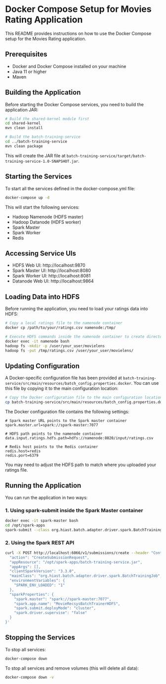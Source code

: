 # Docker Compose Setup for Movies Rating Application

This README provides instructions on how to use the Docker Compose setup for the Movies Rating application.

## Prerequisites

- Docker and Docker Compose installed on your machine
- Java 11 or higher
- Maven

## Building the Application

Before starting the Docker Compose services, you need to build the application JAR:

```bash
# Build the shared-kernel module first
cd shared-kernel
mvn clean install

# Build the batch-training-service
cd ../batch-training-service
mvn clean package
```

This will create the JAR file at `batch-training-service/target/batch-training-service-1.0-SNAPSHOT.jar`.

## Starting the Services

To start all the services defined in the docker-compose.yml file:

```bash
docker-compose up -d
```

This will start the following services:
- Hadoop Namenode (HDFS master)
- Hadoop Datanode (HDFS worker)
- Spark Master
- Spark Worker
- Redis

## Accessing Service UIs

- HDFS Web UI: http://localhost:9870
- Spark Master UI: http://localhost:8080
- Spark Worker UI: http://localhost:8081
- Datanode Web UI: http://localhost:9864

## Loading Data into HDFS

Before running the application, you need to load your ratings data into HDFS:

```bash
# Copy a local ratings file to the namenode container
docker cp /path/to/your/ratings.csv namenode:/tmp/

# Execute HDFS commands inside the namenode container to create directories and copy the file
docker exec -it namenode bash
hadoop fs -mkdir -p /user/your_user/movielens
hadoop fs -put /tmp/ratings.csv /user/your_user/movielens/
```

## Updating Configuration

A Docker-specific configuration file has been provided at `batch-training-service/src/main/resources/batch_config.properties.docker`. You can use this file by copying it to the main configuration location:

```bash
# Copy the Docker configuration file to the main configuration location
cp batch-training-service/src/main/resources/batch_config.properties.docker batch-training-service/src/main/resources/batch_config.properties
```

The Docker configuration file contains the following settings:

```properties
# Spark master URL points to the Spark master container
spark.master.url=spark://spark-master:7077

# HDFS path points to the namenode container
data.input.ratings.hdfs.path=hdfs://namenode:8020/input/ratings.csv

# Redis host points to the Redis container
redis.host=redis
redis.port=6379
```

You may need to adjust the HDFS path to match where you uploaded your ratings file.

## Running the Application

You can run the application in two ways:

### 1. Using spark-submit inside the Spark Master container

```bash
docker exec -it spark-master bash
cd /opt/spark-apps
spark-submit --class org.hiast.batch.adapter.driver.spark.BatchTrainingJob batch-training-service.jar
```

### 2. Using the Spark REST API

```bash
curl -X POST http://localhost:6066/v1/submissions/create --header "Content-Type:application/json;charset=UTF-8" --data '{
  "action": "CreateSubmissionRequest",
  "appResource": "/opt/spark-apps/batch-training-service.jar",
  "appArgs": [],
  "clientSparkVersion": "3.3.0",
  "mainClass": "org.hiast.batch.adapter.driver.spark.BatchTrainingJob",
  "environmentVariables": {
    "SPARK_ENV_LOADED": "1"
  },
  "sparkProperties": {
    "spark.master": "spark://spark-master:7077",
    "spark.app.name": "MovieRecsysBatchTrainerHDFS",
    "spark.submit.deployMode": "cluster",
    "spark.driver.supervise": "false"
  }
}'
```

## Stopping the Services

To stop all services:

```bash
docker-compose down
```

To stop all services and remove volumes (this will delete all data):

```bash
docker-compose down -v
```
